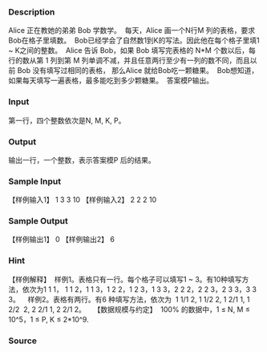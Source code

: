 
### Description
Alice 正在教她的弟弟 Bob 学数学。 
每天，Alice 画一个N行M 列的表格，要求 Bob在格子里填数。 
Bob已经学会了自然数1到K的写法。因此他在每个格子里填1 ~ K之间的整数。 
Alice 告诉 Bob，如果 Bob 填写完表格的 N*M 个数以后，每行的数从第 1 列到第 M
列单调不减，并且任意两行至少有一列的数不同，而且以前 Bob 没有填写过相同的表格，
那么Alice 就给Bob吃一颗糖果。 
Bob想知道，如果每天填写一遍表格，最多能吃到多少颗糖果。 
答案模P输出。 

### Input
第一行，四个整数依次是N, M, K, P。 

### Output
输出一行，一个整数，表示答案模P 后的结果。 

### Sample Input
【样例输入1】 
1 3 3 10 
 【样例输入2】 
2 2 2 10 
### Sample Output
【样例输出1】 
0 
【样例输出2】 
6

### Hint
【样例解释】 
样例1。表格只有一行。每个格子可以填写1 ~ 3。有10种填写方法，依次为1 1 1，
1 1 2，1 1 3，1 2 2，1 2 3，1 3 3，2 2 2，2 2 3，2 3 3，3 3 3。   
样例2。表格有两行。有6 种填写方法，依次为  1 1/1 2, 1 1/2 2, 1 2/1 1, 1 2/2 
2, 2 2/1 1, 2 2/1 2。 
 
【数据规模与约定】 
100% 的数据中，1 ≤ N, M ≤ 10^5，1 ≤ P, K ≤ 2*10^9. 

### Source

